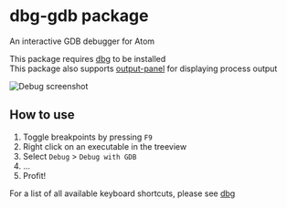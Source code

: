 # dbg-gdb package

An interactive GDB debugger for Atom

This package requires [dbg](https://atom.io/packages/dbg) to be installed  
This package also supports [output-panel](https://atom.io/packages/output-panel) for displaying process output

![Debug screenshot](http://i.imgur.com/Nv5StoZ.png)

## How to use

1. Toggle breakpoints by pressing `F9`
2. Right click on an executable in the treeview
3. Select `Debug` > `Debug with GDB`
4. ...
5. Profit!

For a list of all available keyboard shortcuts, please see [dbg](https://atom.io/packages/dbg)
